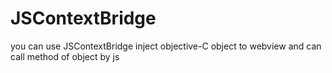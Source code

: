 # JSContextBridge
you can use JSContextBridge inject objective-C object to webview and can call  method of object  by js  
